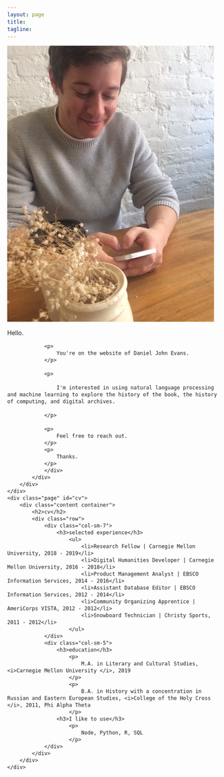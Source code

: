 ```yaml
---
layout: page
title:
tagline:
---
```


<div class="main">
    <div class="page" id="about">
        <div class="content container-fluid">
            <div class="row">
                <div class="col-sm-2">
                    <img class="img-circle" src="/assets/62612.jpeg" alt="danieljevans">
                </div>
                <div class="col-sm-6">
                <p>
                    Hello.
                </p>

                <p>
                    You're on the website of Daniel John Evans.
                </p>

                <p>

                    I'm interested in using natural language processing and machine learning to explore the history of the book, the history of computing, and digital archives.

                </p>

                <p>
                    Feel free to reach out.
                </p>
                <p>
                    Thanks.
                </p>
                </div>
            </div>
        </div>
    </div>
    <div class="page" id="cv">
        <div class="content container">
            <h2>cv</h2>
            <div class="row">
                <div class="col-sm-7">
                    <h3>selected experience</h3>
                        <ul>
                            <li>Research Fellow | Carnegie Mellon University, 2018 - 2019</li>
                            <li>Digital Humanities Developer | Carnegie Mellon University, 2016 - 2018</li>
                            <li>Product Management Analyst | EBSCO Information Services, 2014 - 2016</li>
                            <li>Assistant Database Editor | EBSCO Information Services, 2012 - 2014</li>
                            <li>Community Organizing Apprentice | AmeriCorps VISTA, 2012 - 2012</li>
                            <li>Snowboard Technician | Christy Sports, 2011 - 2012</li>
                        </ul>
                </div>
                <div class="col-sm-5">
                    <h3>education</h3>
                        <p>
                            M.A. in Literary and Cultural Studies, <i>Carnegie Mellon University </i>, 2019
                        </p>
                        <p>
                            B.A. in History with a concentration in Russian and Eastern European Studies, <i>College of the Holy Cross </i>, 2011, Phi Alpha Theta
                        </p>
                    <h3>I like to use</h3>
                        <p>
                            Node, Python, R, SQL
                        </p>
                </div>
            </div>
        </div>
    </div>
